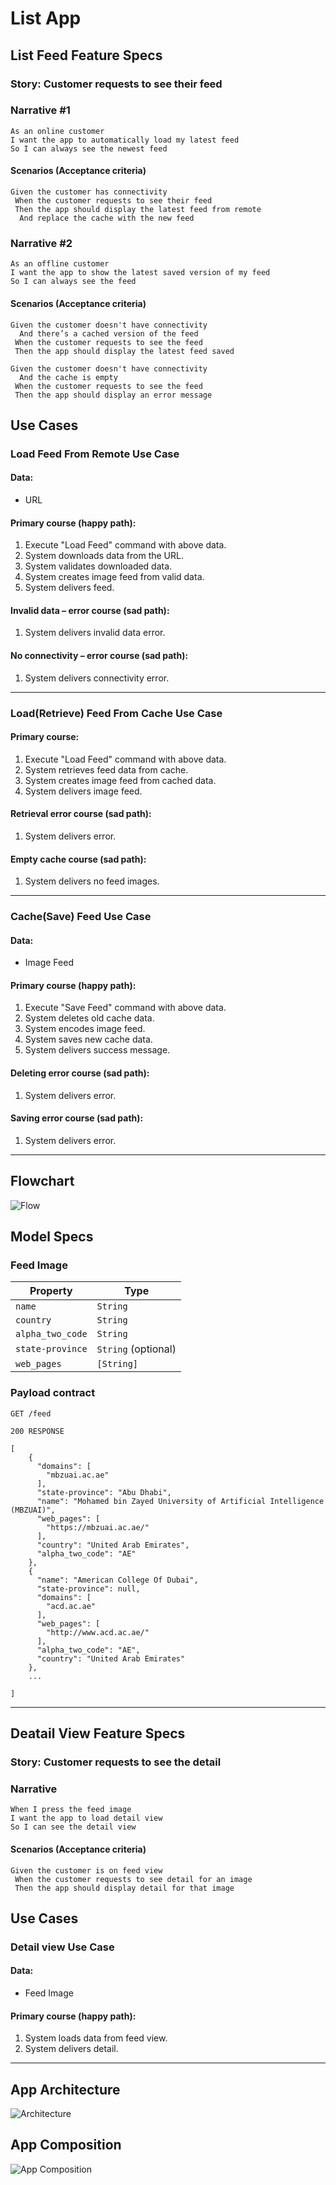 # List App



## List Feed Feature Specs

### Story: Customer requests to see their feed

### Narrative #1

```
As an online customer
I want the app to automatically load my latest feed
So I can always see the newest feed
```

#### Scenarios (Acceptance criteria)

```
Given the customer has connectivity
 When the customer requests to see their feed
 Then the app should display the latest feed from remote
  And replace the cache with the new feed
```

### Narrative #2

```
As an offline customer
I want the app to show the latest saved version of my feed
So I can always see the feed
```

#### Scenarios (Acceptance criteria)

```
Given the customer doesn't have connectivity
  And there’s a cached version of the feed
 When the customer requests to see the feed
 Then the app should display the latest feed saved

Given the customer doesn't have connectivity
  And the cache is empty
 When the customer requests to see the feed
 Then the app should display an error message
```

## Use Cases

### Load Feed From Remote Use Case

#### Data:
- URL

#### Primary course (happy path):
1. Execute "Load Feed" command with above data.
2. System downloads data from the URL.
3. System validates downloaded data.
4. System creates image feed from valid data.
5. System delivers feed.

#### Invalid data – error course (sad path):
1. System delivers invalid data error.

#### No connectivity – error course (sad path):
1. System delivers connectivity error.

---

### Load(Retrieve) Feed From Cache Use Case

#### Primary course:
1. Execute "Load Feed" command with above data.
2. System retrieves feed data from cache.
4. System creates image feed from cached data.
5. System delivers image feed.

#### Retrieval error course (sad path):
1. System delivers error.

#### Empty cache course (sad path): 
1. System delivers no feed images.

---

### Cache(Save) Feed Use Case

#### Data:
- Image Feed

#### Primary course (happy path):
1. Execute "Save Feed" command with above data.
2. System deletes old cache data.
3. System encodes image feed.
5. System saves new cache data.
6. System delivers success message.

#### Deleting error course (sad path):
1. System delivers error.

#### Saving error course (sad path):
1. System delivers error.

---

## Flowchart

![Flow](https://github.com/afsalkp007/ListApp/assets/23147303/db817174-4f3e-4d24-af2a-492531d52dbf)

## Model Specs

### Feed Image

| Property        | Type                |
|-----------------|---------------------|
| `name`          | `String`            |
| `country`       | `String`            |
| `alpha_two_code`| `String`            |
| `state-province`| `String` (optional) |
| `web_pages`     | `[String]`          |

### Payload contract

```
GET /feed

200 RESPONSE

[
    {
      "domains": [
        "mbzuai.ac.ae"
      ],
      "state-province": "Abu Dhabi",
      "name": "Mohamed bin Zayed University of Artificial Intelligence (MBZUAI)",
      "web_pages": [
        "https://mbzuai.ac.ae/"
      ],
      "country": "United Arab Emirates",
      "alpha_two_code": "AE"
    },
    {
      "name": "American College Of Dubai",
      "state-province": null,
      "domains": [
        "acd.ac.ae"
      ],
      "web_pages": [
        "http://www.acd.ac.ae/"
      ],
      "alpha_two_code": "AE",
      "country": "United Arab Emirates"
    },
    ...

]

```

---

## Deatail View Feature Specs

### Story: Customer requests to see the detail

### Narrative

```
When I press the feed image
I want the app to load detail view
So I can see the detail view
```

#### Scenarios (Acceptance criteria)

```
Given the customer is on feed view
 When the customer requests to see detail for an image
 Then the app should display detail for that image

```

## Use Cases

### Detail view Use Case

#### Data:
- Feed Image

#### Primary course (happy path):
1. System loads data from feed view.
2. System delivers detail.

---

## App Architecture

![Architecture](https://github.com/afsalkp007/ListApp/assets/23147303/917963f0-b703-4c15-b66e-2d084b6f42a2)


## App Composition

![App Composition](https://github.com/afsalkp007/ListApp/assets/23147303/6c0fbc2d-327d-442d-8d83-4d6ea549767a)





